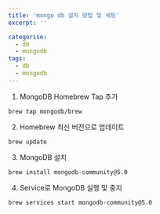 ```yaml
---
title: 'mongo db 설치 방법 및 세팅'
excerpt: ''

categorise:
  - db
  - mongodb
tags:
  - db
  - mongodb
---
```


1. MongoDB Homebrew Tap 추가

`brew tap mongodb/brew`

2. Homebrew 최신 버전으로 업데이트

`brew update`

3. MongoDB 설치

`brew install mongodb-community@5.0`

4. Service로 MongoDB 실행 및 중지

`brew services start mongodb-community@5.0`
